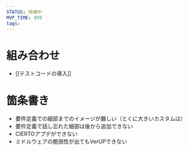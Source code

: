 ```yaml
---
STATUS: 待機中
MVP_TIME: 999
tags:
---
```

# 組み合わせ
- [[テストコードの導入]]

# 箇条書き
- 要件定義での細部までのイメージが難しい（とくに大きいカスタムは）  
- 要件定義で話し忘れた細部は後から追加できない  
- CIERTOアプデができない  
- ミドルウェアの脆弱性が出てもVerUPできない
